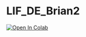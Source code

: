 # LIF_DE_Brian2

[![Open In Colab](https://colab.research.google.com/assets/colab-badge.svg)](https://colab.research.google.com/github/russelljjarvis/LIF_DE_Brian2/blob/main/Brian2DiffEquations.ipynb)

